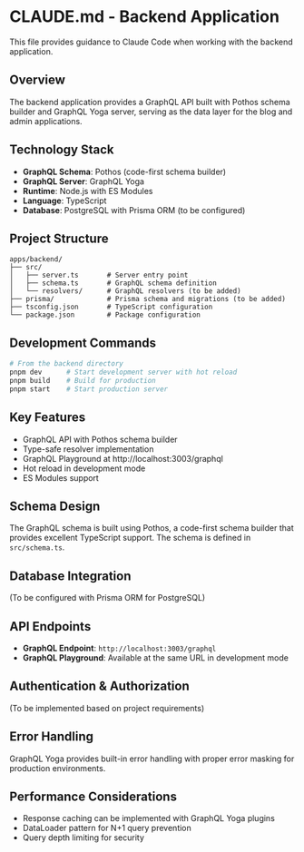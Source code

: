 # CLAUDE.md - Backend Application

This file provides guidance to Claude Code when working with the backend application.

## Overview

The backend application provides a GraphQL API built with Pothos schema builder and GraphQL Yoga server, serving as the data layer for the blog and admin applications.

## Technology Stack

- **GraphQL Schema**: Pothos (code-first schema builder)
- **GraphQL Server**: GraphQL Yoga
- **Runtime**: Node.js with ES Modules
- **Language**: TypeScript
- **Database**: PostgreSQL with Prisma ORM (to be configured)

## Project Structure

```
apps/backend/
├── src/
│   ├── server.ts       # Server entry point
│   ├── schema.ts       # GraphQL schema definition
│   └── resolvers/      # GraphQL resolvers (to be added)
├── prisma/             # Prisma schema and migrations (to be added)
├── tsconfig.json       # TypeScript configuration
└── package.json        # Package configuration
```

## Development Commands

```bash
# From the backend directory
pnpm dev      # Start development server with hot reload
pnpm build    # Build for production
pnpm start    # Start production server
```

## Key Features

- GraphQL API with Pothos schema builder
- Type-safe resolver implementation
- GraphQL Playground at http://localhost:3003/graphql
- Hot reload in development mode
- ES Modules support

## Schema Design

The GraphQL schema is built using Pothos, a code-first schema builder that provides excellent TypeScript support. The schema is defined in `src/schema.ts`.

## Database Integration

(To be configured with Prisma ORM for PostgreSQL)

## API Endpoints

- **GraphQL Endpoint**: `http://localhost:3003/graphql`
- **GraphQL Playground**: Available at the same URL in development mode

## Authentication & Authorization

(To be implemented based on project requirements)

## Error Handling

GraphQL Yoga provides built-in error handling with proper error masking for production environments.

## Performance Considerations

- Response caching can be implemented with GraphQL Yoga plugins
- DataLoader pattern for N+1 query prevention
- Query depth limiting for security
